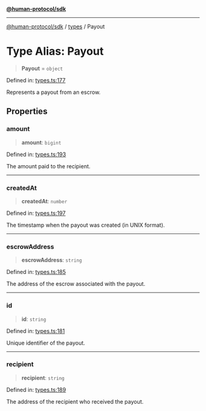 [**@human-protocol/sdk**](../../README.md)

***

[@human-protocol/sdk](../../modules.md) / [types](../README.md) / Payout

# Type Alias: Payout

> **Payout** = `object`

Defined in: [types.ts:177](https://github.com/humanprotocol/human-protocol/blob/57c781c4208fceea534a5c18b81692eb57100170/packages/sdk/typescript/human-protocol-sdk/src/types.ts#L177)

Represents a payout from an escrow.

## Properties

### amount

> **amount**: `bigint`

Defined in: [types.ts:193](https://github.com/humanprotocol/human-protocol/blob/57c781c4208fceea534a5c18b81692eb57100170/packages/sdk/typescript/human-protocol-sdk/src/types.ts#L193)

The amount paid to the recipient.

***

### createdAt

> **createdAt**: `number`

Defined in: [types.ts:197](https://github.com/humanprotocol/human-protocol/blob/57c781c4208fceea534a5c18b81692eb57100170/packages/sdk/typescript/human-protocol-sdk/src/types.ts#L197)

The timestamp when the payout was created (in UNIX format).

***

### escrowAddress

> **escrowAddress**: `string`

Defined in: [types.ts:185](https://github.com/humanprotocol/human-protocol/blob/57c781c4208fceea534a5c18b81692eb57100170/packages/sdk/typescript/human-protocol-sdk/src/types.ts#L185)

The address of the escrow associated with the payout.

***

### id

> **id**: `string`

Defined in: [types.ts:181](https://github.com/humanprotocol/human-protocol/blob/57c781c4208fceea534a5c18b81692eb57100170/packages/sdk/typescript/human-protocol-sdk/src/types.ts#L181)

Unique identifier of the payout.

***

### recipient

> **recipient**: `string`

Defined in: [types.ts:189](https://github.com/humanprotocol/human-protocol/blob/57c781c4208fceea534a5c18b81692eb57100170/packages/sdk/typescript/human-protocol-sdk/src/types.ts#L189)

The address of the recipient who received the payout.
